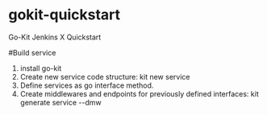# gokit-quickstart
Go-Kit Jenkins X Quickstart

#Build service
1. install go-kit
2. Create new service code structure: kit new service <serviceName>
3. Define services as go interface method.
4. Create middlewares and endpoints for previously defined interfaces: kit generate service <serviceName> --dmw
